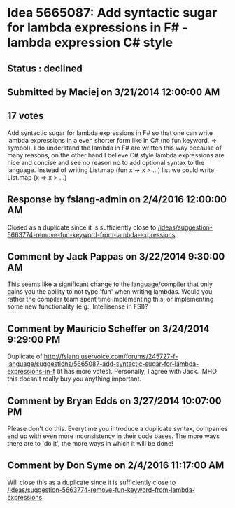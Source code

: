 # Idea 5665087: Add syntactic sugar for lambda expressions in F# - lambda expression C# style #

## Status : declined

## Submitted by Maciej on 3/21/2014 12:00:00 AM

## 17 votes

Add syntactic sugar for lambda expressions in F# so that one can write lambda expressions in a even shorter form like in C# (no fun keyword, => symbol).
I do understand the lambda in F# are written this way because of many reasons, on the other hand I believe C# style lambda expressions are nice and concise and see no reason no to add optional syntax to the language.
Instead of writing
List.map (fun x -> x > ...) list we could write
List.map (x => x > ...)

## Response by fslang-admin on 2/4/2016 12:00:00 AM

Closed as a duplicate since it is sufficiently close to [/ideas/suggestion-5663774-remove-fun-keyword-from-lambda-expressions](/ideas/suggestion-5663774-remove-fun-keyword-from-lambda-expressions.md)


## Comment by Jack Pappas on 3/22/2014 9:30:00 AM

This seems like a significant change to the language/compiler that only gains you the ability to not type 'fun' when writing lambdas. Would you rather the compiler team spent time implementing this, or implementing some new functionality (e.g., Intellisense in FSI)?

## Comment by Mauricio Scheffer on 3/24/2014 9:29:00 PM

Duplicate of http://fslang.uservoice.com/forums/245727-f-language/suggestions/5665087-add-syntactic-sugar-for-lambda-expressions-in-f (it has more votes).
Personally, I agree with Jack. IMHO this doesn't really buy you anything important.

## Comment by Bryan Edds on 3/27/2014 10:07:00 PM

Please don't do this. Everytime you introduce a duplicate syntax, companies end up with even more inconsistency in their code bases.
The more ways there are to 'do it', the more ways in which it will be done!

## Comment by Don Syme on 2/4/2016 11:17:00 AM

Will close this as a duplicate since it is sufficiently close to [/ideas/suggestion-5663774-remove-fun-keyword-from-lambda-expressions](/ideas/suggestion-5663774-remove-fun-keyword-from-lambda-expressions.md)
